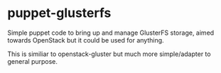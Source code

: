 # puppet-glusterfs
Simple puppet code to bring up and manage GlusterFS storage, aimed towards OpenStack but it could be used for anything.

This is similiar to openstack-gluster but much more simple/adapter to general purpose.
